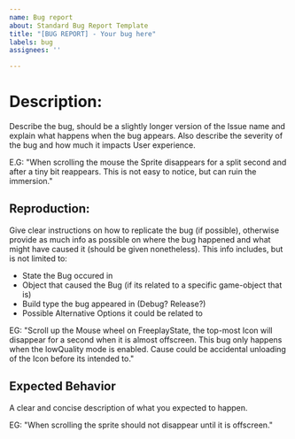 ```yaml
---
name: Bug report
about: Standard Bug Report Template
title: "[BUG REPORT] - Your bug here"
labels: bug
assignees: ''

---
```


# Description:
Describe the bug, should be a slightly longer version of the Issue name and explain what happens when the bug appears.
Also describe the severity of the bug and how much it impacts User experience.

E.G: "When scrolling the mouse the Sprite disappears for a split second and after a tiny bit reappears. This is not easy to notice, but can ruin the immersion."

## Reproduction:
Give clear instructions on how to replicate the bug (if possible), otherwise provide as much info as possible on where the bug happened and what might have caused it (should be given nonetheless).
This info includes, but is not limited to:
- State the Bug occured in
- Object that caused the Bug (if its related to a specific game-object that is)
- Build type the bug appeared in (Debug? Release?)
- Possible Alternative Options it could be related to

EG: "Scroll up the Mouse wheel on FreeplayState, the top-most Icon will disappear for a second when it is almost offscreen. This bug only happens when the lowQuality mode is enabled. Cause could be accidental unloading of the Icon before its intended to."

## Expected Behavior
A clear and concise description of what you expected to happen.

EG: "When scrolling the sprite should not disappear until it is offscreen."
